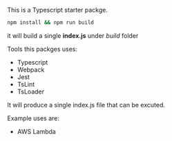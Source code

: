 This is a Typescript starter packge.

``` bash
npm install && npm run build
```

it will build a single **index.js** under *build* folder

Tools this packges uses:

* Typescript
* Webpack
* Jest
* TsLint
* TsLoader

It will produce a single index.js file that can be excuted. 

Example uses are: 

* AWS Lambda
